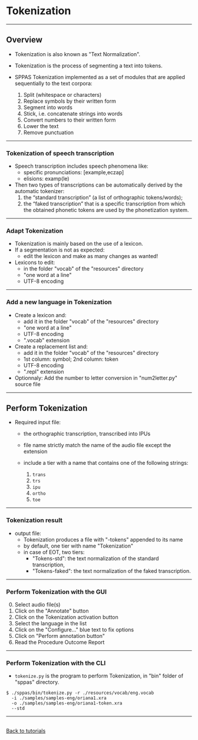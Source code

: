 # Tokenization

-----------------

## Overview

* Tokenization is also known as "Text Normalization".
* Tokenization is the process of segmenting a text into tokens. 
* SPPAS Tokenization implemented as a set of modules that are applied sequentially to the text corpora:

    1. Split (whitespace or characters)
    2. Replace symbols by their written form
    3. Segment into words
    4. Stick, i.e. concatenate strings into words
    5. Convert numbers to their written form
    6. Lower the text
    7. Remove punctuation

-----------------

### Tokenization of speech transcription

* Speech transcription includes speech phenomena like:
    - specific pronunciations: [example,eczap]
    - elisions: examp(le)
* Then two types of transcriptions can be automatically derived by the automatic tokenizer: 
    1. the “standard transcription” (a list of orthographic tokens/words);
    2. the “faked transcription” that is a specific transcription from which 
    the obtained phonetic tokens are used by the phonetization system.

-----------------

### Adapt Tokenization

* Tokenization is mainly based on the use of a lexicon.
* If a segmentation is not as expected: 
    - edit the lexicon and make as many changes as wanted!
* Lexicons to edit:
    - in the folder "vocab" of the "resources" directory
    - "one word at a line"
    - UTF-8 encoding

-----------------

### Add a new language in Tokenization

* Create a lexicon and:
    - add it in the folder "vocab" of the "resources" directory
    - "one word at a line"
    - UTF-8 encoding
    - ".vocab" extension
* Create a replacement list and:
    - add it in the folder "vocab" of the "resources" directory
    - 1st column: symbol; 2nd column: token
    - UTF-8 encoding
    - ".repl" extension
* Optionnaly: Add the number to letter conversion in "num2letter.py" source file

-----------------

## Perform Tokenization

* Required input file:
    - the orthographic transcription, transcribed into IPUs
    - file name strictly match the name of the audio file except the extension
    - include a tier with a name that contains one of the following strings:
    
        1. `trans`
        2. `trs`
        3. `ipu`
        4. `ortho`
        5. `toe`

-----------------

### Tokenization result

* output file:
    - Tokenization produces a file with "-tokens" appended to its name
    - by default, one tier with name "Tokenization"
    - in case of EOT, two tiers:
        - "Tokens-std": the text normalization of the standard transcription,
        - "Tokens-faked": the text normalization of the faked transcription.

-----------------

### Perform Tokenization with the GUI

0. Select audio file(s)
1. Click on the "Annotate" button
2. Click on the Tokenization activation button
3. Select the language in the list
4. Click on the "Configure..." blue text to fix options
5. Click on "Perform annotation button"
6. Read the Procedure Outcome Report

-----------------

### Perform Tokenization with the CLI

* `tokenize.py` is the program to perform Tokenization, in "bin" folder of "sppas" directory.

~~~~~~~~~~~~~~~~~~~~~~~~~~~~~~~~~~~~~~~~~~~~~~
$ ./sppas/bin/tokenize.py -r ./resources/vocab/eng.vocab
  -i ./samples/samples-eng/oriana1.xra
  -o ./samples/samples-eng/oriana1-token.xra
  --std
~~~~~~~~~~~~~~~~~~~~~~~~~~~~~~~~~~~~~~~~~~~~~~

-----------------

##

[Back to tutorials](tutorial.html)

